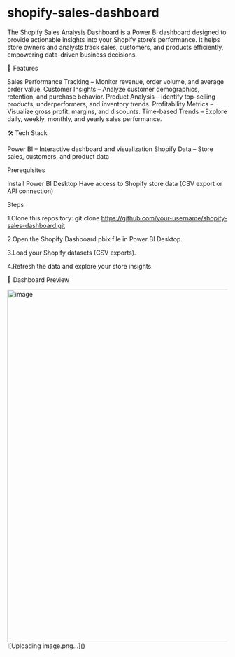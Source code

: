 # shopify-sales-dashboard

The Shopify Sales Analysis Dashboard is a Power BI dashboard designed to provide actionable insights into your Shopify store’s performance. It helps store owners and analysts track sales, customers, and products efficiently, empowering data-driven business decisions.

🚀 Features

Sales Performance Tracking – Monitor revenue, order volume, and average order value.
Customer Insights – Analyze customer demographics, retention, and purchase behavior.
Product Analysis – Identify top-selling products, underperformers, and inventory trends.
Profitability Metrics – Visualize gross profit, margins, and discounts.
Time-based Trends – Explore daily, weekly, monthly, and yearly sales performance.

🛠️ Tech Stack

Power BI – Interactive dashboard and visualization
Shopify Data – Store sales, customers, and product data

Prerequisites

Install Power BI Desktop
Have access to Shopify store data (CSV export or API connection)

Steps

1.Clone this repository:
git clone https://github.com/your-username/shopify-sales-dashboard.git

2.Open the Shopify Dashboard.pbix file in Power BI Desktop.

3.Load your Shopify datasets (CSV exports).

4.Refresh the data and explore your store insights.


📸 Dashboard Preview

<img width="1376" height="806" alt="image" src="https://github.com/user-attachments/assets/c614b63a-df7d-4564-aa42-e89847ad6c51" />
![Uploading image.png…]()

